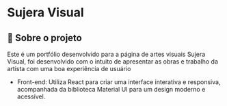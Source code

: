 <h1>Sujera Visual</h1> 

## 📄 Sobre o projeto

Este é um portfólio desenvolvido para a página de artes visuais Sujera Visual, foi desenvolvido com o intuito de apresentar as obras e trabalho da artista com uma boa experiência de usuário

- Front-end: Utiliza React para criar uma interface interativa e responsiva, acompanhada da biblioteca Material UI para um design moderno e acessível. <br />

<br/>


